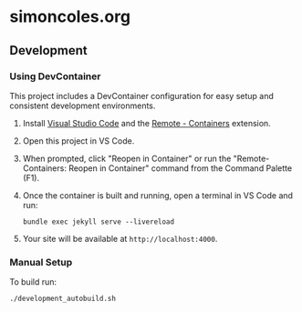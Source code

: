 # simoncoles.org

## Development

### Using DevContainer

This project includes a DevContainer configuration for easy setup and consistent development environments.

1. Install [Visual Studio Code](https://code.visualstudio.com/) and the [Remote - Containers](https://marketplace.visualstudio.com/items?itemName=ms-vscode-remote.remote-containers) extension.
2. Open this project in VS Code.
3. When prompted, click "Reopen in Container" or run the "Remote-Containers: Reopen in Container" command from the Command Palette (F1).
4. Once the container is built and running, open a terminal in VS Code and run:

   ```
   bundle exec jekyll serve --livereload
   ```

5. Your site will be available at `http://localhost:4000`.

### Manual Setup

To build run:

```
./development_autobuild.sh
```
